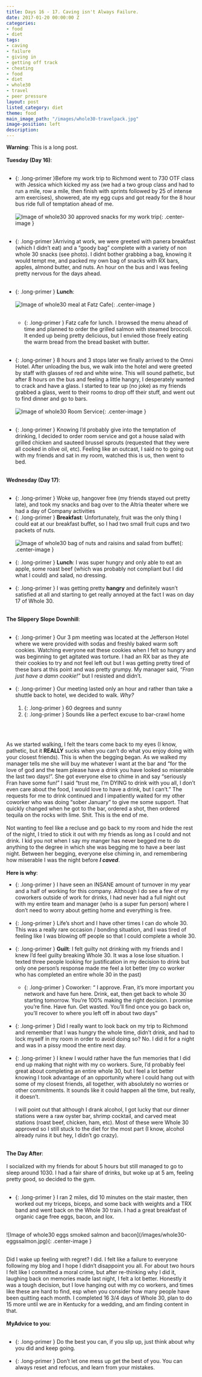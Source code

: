 ```yaml
---
title: Days 16 - 17. Caving isn't Always Failure.
date: 2017-01-20 00:00:00 Z
categories:
- food
- diet
tags:
- caving
- failure
- giving in
- getting off track
- cheating
- food
- diet
- whole30
- travel
- peer pressure
layout: post
listed_category: diet
theme: food
main_image_path: "/images/whole30-travelpack.jpg"
image-position: left
description: 
---
```


**Warning**: This is a long post.
<br /><br />
**Tuesday (Day 16)**:
<br /><br />
* {: .long-primer }Before my work trip to Richmond went to 730 OTF class with Jessica which kicked my ass (we had a two group class and had to run a mile, row a mile, then finish with sprints followed by 25 of intense arm exercises), showered, ate my egg cups and got ready for the 8 hour bus ride full of temptation ahead of me.
<br /><br />
![Image of whole30 30 approved snacks for my work trip](/images/whole30-travelpack.jpg){: .center-image }
<br /><br />
* {: .long-primer }Arriving at work, we were greeted with panera breakfast (which I didn’t eat) and a “goody bag” complete with a variety of non whole 30 snacks (see photo). I didnt bother grabbing a bag, knowing it would tempt me, and packed my own bag of snacks with RX bars, apples, almond butter, and nuts. An hour on the bus and I was feeling pretty nervous for the days ahead.
<br /><br />

* {: .long-primer } **Lunch**:
<br /><br />
![Image of whole30 meal at Fatz Cafe](/images/whole30-fatzcafe.jpg){: .center-image }
<br /><br />
  * {: .long-primer } Fatz cafe for lunch. I browsed the menu ahead of time and planned to order the grilled salmon with steamed broccoli. It ended up being pretty delicious, but I envied those freely eating the warm bread from the bread basket with butter.
  <br /><br />
* {: .long-primer } 8 hours and 3 stops later we finally arrived to the Omni Hotel. After unloading the bus, we walk into the hotel and were greeted by staff with glasses of red and white wine. This will sound pathetic, but after 8 hours on the bus and feeling a little hangry, I desperately wanted to crack and have a glass. I started to tear up (no joke) as my friends grabbed a glass, went to their rooms to drop off their stuff, and went out to find dinner and go to bars.
<br /><br />
![Image of whole30 Room Service](/images/whole30-roomservice.jpg){: .center-image }
<br /><br />
* {: .long-primer } Knowing I’d probably give into the temptation of drinking, I decided to order room service and got a house salad with grilled chicken and sauteed brussel sprouts (requested that they were all cooked in olive oil, etc). Feeling like an outcast, I said no to going out with my friends and sat in my room, watched this is us, then went to bed.
<br /><br />

**Wednesday (Day 17)**:
<br /><br />
* {: .long-primer } Woke up, hangover free (my friends stayed out pretty late), and took my snacks and bag over to the Altria theater where we had a day of Company activities
* {: .long-primer } **Breakfast**: Unfortunately, fruit was the only thing I could eat at our breakfast buffet, so I had two small fruit cups and two packets of nuts.
<br /><br />
![Image of whole30 bag of nuts and raisins and salad from buffet](/images/whole30-breakfast-buffet.jpg){: .center-image }
<br /><br />
* {: .long-primer } **Lunch**: I was super hungry and only able to eat an apple, some roast beef (which was probably not compliant but I did what I could) and salad, no dressing.
<br /><br />
* {: .long-primer } I was getting pretty **hangry** and definitely wasn’t satisfied at all and starting to get really annoyed at the fact I was on day 17 of Whole 30.
<br /><br />

**The Slippery Slope Downhill**:
<br /><br />
* {: .long-primer } Our  3 pm meeting was located at the Jefferson Hotel where we were provided with sodas and freshly baked warm soft cookies. Watching everyone eat these cookies when I felt so hungry and was beginning to get agitated was torture. I had an RX bar as they ate their cookies to try and not feel left out but I was getting pretty tired of these bars at this point and was pretty grumpy. My manager said, *“Fran just have a damn cookie!”* but I resisted and didn’t.
<br /><br />
* {: .long-primer } Our meeting lasted only an hour and rather than take a shuttle back to hotel, we decided to walk. *Why?*
<br /><br />
  1. {: .long-primer } 60 degrees and sunny
  2. {: .long-primer } Sounds like a perfect excuse to bar-crawl home

<br /><br />

As we started walking, I felt the tears come back to my eyes (I know, pathetic, but it **REALLY** sucks when you can’t do what you enjoy doing with your closest friends). This is when the begging began. As we walked my manager tells me she will buy me whatever I want at the bar and “for the love of god and the team please have a drink you have looked so miserable the last two days!”. She got everyone else to chime in and say “seriously Fran have some fun!” I said “trust me, I’m DYING to drink with you all, I don’t even care about the food, I would love to have a drink, but I can’t.”   The requests for me to drink continued and I impatiently waited for my other coworker who was doing “sober January” to give me some support. That quickly changed when he got to the bar, ordered a shot, then ordered tequila on the rocks with lime. Shit. This is the end of me.
<br /><br />
Not wanting to feel like a recluse and go back to my room and hide the rest of the night, I tried to stick it out with my friends as long as I could and not drink. I kid you not when I say my manger has never begged me to do anything to the degree in which she was begging me to have a beer last night. Between her begging, everyone else chiming in, and remembering how miserable I was the night before _**I caved**_.
<br /><br />
**Here is why**:
<br />
* {: .long-primer } I have seen an INSANE amount of turnover in my year and a half of working for this company. Although I do see a few of my coworkers outside of work for drinks, I had never had a full night out with my entire team and manager (who is a super fun person) where I don’t need to worry about getting home and everything is free.
<br /><br />
* {: .long-primer } Life’s short and I have other times I can do whole 30. This was a really rare occasion / bonding situation, and I was tired of feeling like I was blowing off people so that I could complete a whole 30.
<br /><br />
* {: .long-primer } **Guilt**: I felt guilty not drinking with my friends and I knew I’d feel guilty breaking Whole 30. It was a lose lose situation. I texted three people looking for justification in my decision to drink but only one person’s response made me feel a lot better (my co worker who has completed an entire whole 30 in the past)
<br /><br />
  * {: .long-primer } Coworker: “ I approve. Fran, it’s more important you network and have fun here. Drink, eat, then get back to whole 30 starting tomorrow. You’re 100% making the right decision. I promise you’re fine. Have fun. Get wasted. You’ll find once you go back on, you’ll recover to where you left off in about two days”
  <br /><br />
* {: .long-primer } Did I really want to look back on my trip to Richmond and remember that I was hungry the whole time, didn’t drink, and had to lock myself in my room in order to avoid doing so? No. I did it for a night and was in a pissy mood the entire next day.
<br /><br />
* {: .long-primer } I knew I would rather have the fun memories that I did end up making that night with my co workers. Sure, I’d probably feel great about completing an entire whole 30, but I feel a lot better knowing I took advantage of an opportunity where I could hang out with some of my closest friends, all together, with absolutely no worries or other commitments. It sounds like it could happen all the time, but really, it doesn’t.
<br /><br />
I will point out that although I drank alcohol, I got lucky that our dinner stations were a raw oyster bar, shrimp cocktail, and carved meat stations (roast beef, chicken, ham, etc). Most of these were Whole 30 approved so I still stuck to the diet for the most part (I know, alcohol already ruins it but hey, I didn’t go crazy).
<br /><br />

**The Day After**:
<br /><br />
I socialized with my friends for about 5 hours but still managed to go to sleep around 1030. I had a fair share of drinks, but woke up at 5 am, feeling pretty good, so decided to the gym.
<br /><br />
* {: .long-primer } I ran 2 miles, did 10 minutes on the stair master, then worked out my triceps, biceps, and some back with weights and a TRX band and went back on the Whole 30 train. I had a great breakfast of organic cage free eggs, bacon, and lox.
<br />
![Image of whole30 eggs smoked salmon and bacon](/images/whole30-eggssalmon.jpg){: .center-image }
<br /><br />

Did I wake up feeling with regret? I did. I felt like a failure to everyone following my blog and I hope I didn’t disappoint you all. For about two hours I felt like I committed a moral crime, but after re-thinking why I did it, laughing back on memories made last night, I felt a lot better. Honestly it was a tough decision, but I love hanging out with my co workers, and times like these are hard to find, esp when you consider how many people have been quitting each month. I completed 16 3/4 days of Whole 30, plan to do 15 more until we are in Kentucky for a wedding, and am finding content in that.
<br /><br />
**MyAdvice to you**:
<br /><br />
* {: .long-primer } Do the best you can, if you slip up, just think about why you did and keep going.
<br /><br />
* {: .long-primer } Don’t let one mess up get the best of you. You can always reset and refocus, and learn from your mistakes.
